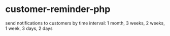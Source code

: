 # customer-reminder-php
send notifications to customers by time interval: 1 month, 3 weeks, 2 weeks, 1 week, 3 days, 2 days
